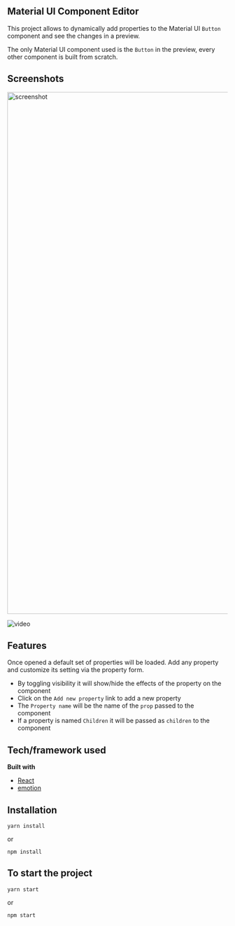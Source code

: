 ## Material UI Component Editor

This project allows to dynamically add properties to the Material UI `Button` component and see the changes in a preview.

The only Material UI component used is the `Button` in the preview, every other component is built from scratch.

## Screenshots

<img width="1193" alt="screenshot" src="https://user-images.githubusercontent.com/45290018/159118050-11ce6ade-276c-4fa6-bf71-9b04ea02f1ee.png">

![video](https://user-images.githubusercontent.com/45290018/159118051-a5ed2f6a-3eab-4247-b561-316658e72fe2.gif)

## Features

Once opened a default set of properties will be loaded. Add any property and customize its setting via the property form.

- By toggling visibility it will show/hide the effects of the property on the component
- Click on the `Add new property` link to add a new property
- The `Property name` will be the name of the `prop` passed to the component
- If a property is named `Children` it will be passed as `children` to the component

## Tech/framework used

<b>Built with</b>

- [React](https://react.org)
- [emotion](https://emotion.sh)

## Installation

```
yarn install
```

or

```
npm install
```

## To start the project

```
yarn start
```

or

```
npm start
```
